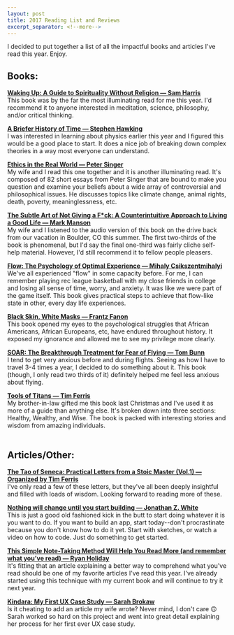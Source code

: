 ```yaml
---
layout: post
title: 2017 Reading List and Reviews
excerpt_separator: <!--more-->
---
```


I decided to put together a list of all the impactful books and articles I've read this year. Enjoy.<!--more-->

## Books:

**[Waking Up: A Guide to Spirituality Without Religion — Sam Harris](https://www.amazon.com/Waking-Up-Spirituality-Without-Religion/dp/1451636024/ref=sr_1_1?ie=UTF8&qid=1513553876&sr=8-1&keywords=waking+up+sam+harris)**<br>This book was by the far the most illuminating read for me this year. I'd recommend it to anyone interested in meditation, science, philosophy, and/or critical thinking.

**[A Briefer History of Time — Stephen Hawking](https://www.amazon.com/Briefer-History-Time-Science-Accessible/dp/0553385461/ref=sr_1_1?s=books&ie=UTF8&qid=1513554044&sr=1-1&keywords=briefer+history+of+time)**<br>I was interested in learning about physics earlier this year and I figured this would be a good place to start. It does a nice job of breaking down complex theories in a way most everyone can understand.

**[Ethics in the Real World — Peter Singer](https://www.amazon.com/Ethics-Real-World-Essays-Things/dp/0691172471)** <br>My wife and I read this one together and it is another illuminating read. It's composed of 82 short essays from Peter Singer that are bound to make you question and examine your beliefs about a wide array of controversial and philosophical issues. He discusses topics like climate change, animal rights, death, poverty, meaninglessness, etc.

**[The Subtle Art of Not Giving a F*ck: A Counterintuitive Approach to Living a Good Life — Mark Manson](https://www.amazon.com/Subtle-Art-Not-Giving-Counterintuitive/dp/0062457713/ref=sr_1_1?s=books&ie=UTF8&qid=1513554077&sr=1-1&keywords=subtle+art+of+not+giving+a)**<br>My wife and I listened to the audio version of this book on the drive back from our vacation in Boulder, CO this summer. The first two-thirds of the book is phenomenal, but I'd say the final one-third was fairly cliche self-help material. However, I'd still recommend it to fellow people pleasers.

**[Flow: The Psychology of Optimal Experience — Mihaly Csikszentmihalyi](https://www.amazon.com/Flow-Psychology-Experience-Perennial-Classics/dp/0061339202)**<br>We've all experienced "flow" in some capacity before. For me, I can remember playing rec league basketball with my close friends in college and losing all sense of time, worry, and anxiety. It was like we were part of the game itself. This book gives practical steps to achieve that flow-like state in other, every day life experiences.

**[Black Skin, White Masks — Frantz Fanon](https://www.amazon.com/Black-White-Masks-Frantz-Fanon/dp/0802143008/ref=sr_1_1?s=books&ie=UTF8&qid=1513554116&sr=1-1&keywords=black+skin+white+masks)**<br>This book opened my eyes to the psychological struggles that African Americans, African Europeans, etc, have endured throughout history. It exposed my ignorance and allowed me to see my privilege more clearly.

**[SOAR: The Breakthrough Treatment for Fear of Flying — Tom Bunn](https://www.amazon.com/Soar-Breakthrough-Treatment-Fear-Flying/dp/0762788003/ref=sr_1_1?ie=UTF8&qid=1503360063&sr=8-1&keywords=soar+fear+of+flying)**<br>I tend to get very anxious before and during flights. Seeing as how I have to travel 3-4 times a year, I decided to do something about it. This book (though, I only read two thirds of it) definitely helped me feel less anxious about flying.

**[Tools of Titans — Tim Ferris](https://toolsoftitans.com/)**<br>My brother-in-law gifted me this book last Christmas and I've used it as more of a guide than anything else. It's broken down into three sections: Healthy, Wealthy, and Wise. The book is packed with interesting stories and wisdom from amazing individuals.
<br><br>

## Articles/Other:

**[The Tao of Seneca: Practical Letters from a Stoic Master \(Vol.1\) — Organized by Tim Ferris](https://fhww.files.wordpress.com/2017/07/taoofseneca_vol1-1.pdf)**<br>I've only read a few of these letters, but they've all been deeply insightful and filled with loads of wisdom. Looking forward to reading more of these.

**[Nothing will change until you start building — Jonathan Z. White](https://medium.freecodecamp.org/nothing-will-change-until-you-start-building-2681e85e7bdc)**<br>This is just a good old fashioned kick in the butt to start doing whatever it is you want to do. If you want to build an app, start today--don't procrastinate because you don't know how to do it yet. Start with sketches, or watch a video on how to code. Just do something to get started.

**[This Simple Note-Taking Method Will Help You Read More (and remember what you’ve read) — Ryan Holiday](https://medium.com/personal-growth/this-simple-note-taking-method-will-help-you-read-more-and-remember-what-youve-read-2cdf8010801)**<br>It's fitting that an article explaining a better way to comprehend what you've read should be one of my favorite articles I've read this year. I've already started using this technique with my current book and will continue to try it next year.

**[Kindara: My First UX Case Study — Sarah Brokaw](https://medium.com/@sparks_of_art/kindara-my-first-ux-case-study-163b12908344)**<br>Is it cheating to add an article my wife wrote? Never mind, I don't care 🙃 Sarah worked so hard on this project and went into great detail explaining her process for her first ever UX case study.
